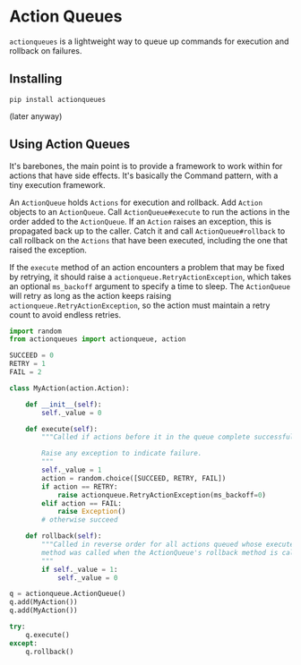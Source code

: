 # Action Queues

`actionqueues` is a lightweight way to queue up commands for execution and
rollback on failures.

## Installing

```
pip install actionqueues
```

(later anyway)

## Using Action Queues

It's barebones, the main point is to provide a framework to work within for
actions that have side effects. It's basically the Command pattern, with a
tiny execution framework.

An `ActionQueue` holds `Actions` for execution and rollback. Add `Action` objects
to an `ActionQueue`. Call `ActionQueue#execute` to run the actions in the order
added to the `ActionQueue`. If an `Action` raises an exception, this is propagated
back up to the caller. Catch it and call `ActionQueue#rollback` to call rollback
on the `Actions` that have been executed, including the one that raised the
exception.

If the `execute` method of an action encounters a problem that may be fixed
by retrying, it should raise a `actionqueue.RetryActionException`, which
takes an optional `ms_backoff` argument to specify a time to sleep. The
`ActionQueue` will retry as long as the action keeps raising
`actionqueue.RetryActionException`, so the action must maintain a retry count
to avoid endless retries.

```python
import random
from actionqueues import actionqueue, action

SUCCEED = 0
RETRY = 1
FAIL = 2

class MyAction(action.Action):

    def __init__(self):
        self._value = 0

    def execute(self):
        """Called if actions before it in the queue complete successfully.

        Raise any exception to indicate failure.
        """
        self._value = 1
        action = random.choice([SUCCEED, RETRY, FAIL])
        if action == RETRY:
            raise actionqueue.RetryActionException(ms_backoff=0)
        elif action == FAIL:
            raise Exception()
        # otherwise succeed

    def rollback(self):
        """Called in reverse order for all actions queued whose execute
        method was called when the ActionQueue's rollback method is called.
        """
        if self._value = 1:
            self._value = 0

q = actionqueue.ActionQueue()
q.add(MyAction())
q.add(MyAction())

try:
    q.execute()
except:
    q.rollback()
```
